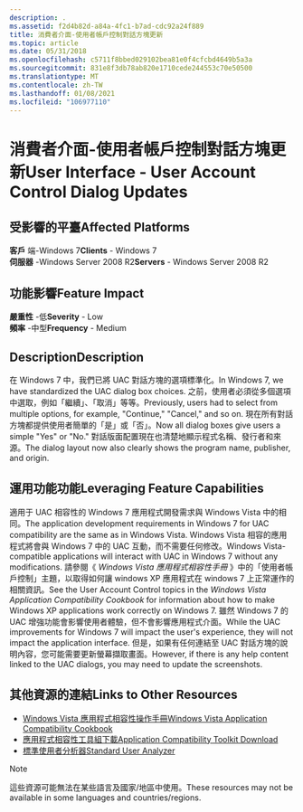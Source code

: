 ```yaml
---
description: .
ms.assetid: f2d4b82d-a84a-4fc1-b7ad-cdc92a24f889
title: 消費者介面-使用者帳戶控制對話方塊更新
ms.topic: article
ms.date: 05/31/2018
ms.openlocfilehash: c5711f8bbed029102bea81e0f4cfcbd4649b5a3a
ms.sourcegitcommit: 831e8f3db78ab820e1710cede244553c70e50500
ms.translationtype: MT
ms.contentlocale: zh-TW
ms.lasthandoff: 01/08/2021
ms.locfileid: "106977110"
---
```

# <a name="user-interface---user-account-control-dialog-updates"></a><span data-ttu-id="270fe-103">消費者介面-使用者帳戶控制對話方塊更新</span><span class="sxs-lookup"><span data-stu-id="270fe-103">User Interface - User Account Control Dialog Updates</span></span>

## <a name="affected-platforms"></a><span data-ttu-id="270fe-104">受影響的平臺</span><span class="sxs-lookup"><span data-stu-id="270fe-104">Affected Platforms</span></span>

<span data-ttu-id="270fe-105">**客戶** 端-Windows 7</span><span class="sxs-lookup"><span data-stu-id="270fe-105">**Clients** - Windows 7</span></span>  
<span data-ttu-id="270fe-106">**伺服器** -Windows Server 2008 R2</span><span class="sxs-lookup"><span data-stu-id="270fe-106">**Servers** - Windows Server 2008 R2</span></span>  









## <a name="feature-impact"></a><span data-ttu-id="270fe-107">功能影響</span><span class="sxs-lookup"><span data-stu-id="270fe-107">Feature Impact</span></span>

<span data-ttu-id="270fe-108">**嚴重性** -低</span><span class="sxs-lookup"><span data-stu-id="270fe-108">**Severity** - Low</span></span>  
<span data-ttu-id="270fe-109">**頻率** -中型</span><span class="sxs-lookup"><span data-stu-id="270fe-109">**Frequency** - Medium</span></span>  











## <a name="description"></a><span data-ttu-id="270fe-110">Description</span><span class="sxs-lookup"><span data-stu-id="270fe-110">Description</span></span>

<span data-ttu-id="270fe-111">在 Windows 7 中，我們已將 UAC 對話方塊的選項標準化。</span><span class="sxs-lookup"><span data-stu-id="270fe-111">In Windows 7, we have standardized the UAC dialog box choices.</span></span> <span data-ttu-id="270fe-112">之前，使用者必須從多個選項中選取，例如「繼續」、「取消」等等。</span><span class="sxs-lookup"><span data-stu-id="270fe-112">Previously, users had to select from multiple options, for example, "Continue," "Cancel," and so on.</span></span> <span data-ttu-id="270fe-113">現在所有對話方塊都提供使用者簡單的「是」或「否」。</span><span class="sxs-lookup"><span data-stu-id="270fe-113">Now all dialog boxes give users a simple "Yes" or "No."</span></span> <span data-ttu-id="270fe-114">對話版面配置現在也清楚地顯示程式名稱、發行者和來源。</span><span class="sxs-lookup"><span data-stu-id="270fe-114">The dialog layout now also clearly shows the program name, publisher, and origin.</span></span>

## <a name="leveraging-feature-capabilities"></a><span data-ttu-id="270fe-115">運用功能功能</span><span class="sxs-lookup"><span data-stu-id="270fe-115">Leveraging Feature Capabilities</span></span>

<span data-ttu-id="270fe-116">適用于 UAC 相容性的 Windows 7 應用程式開發需求與 Windows Vista 中的相同。</span><span class="sxs-lookup"><span data-stu-id="270fe-116">The application development requirements in Windows 7 for UAC compatibility are the same as in Windows Vista.</span></span> <span data-ttu-id="270fe-117">Windows Vista 相容的應用程式將會與 Windows 7 中的 UAC 互動，而不需要任何修改。</span><span class="sxs-lookup"><span data-stu-id="270fe-117">Windows Vista-compatible applications will interact with UAC in Windows 7 without any modifications.</span></span> <span data-ttu-id="270fe-118">請參閱《 *Windows Vista 應用程式相容性手冊* 》中的「使用者帳戶控制」主題，以取得如何讓 windows XP 應用程式在 windows 7 上正常運作的相關資訊。</span><span class="sxs-lookup"><span data-stu-id="270fe-118">See the User Account Control topics in the *Windows Vista Application Compatibility Cookbook* for information about how to make Windows XP applications work correctly on Windows 7.</span></span> <span data-ttu-id="270fe-119">雖然 Windows 7 的 UAC 增強功能會影響使用者體驗，但不會影響應用程式介面。</span><span class="sxs-lookup"><span data-stu-id="270fe-119">While the UAC improvements for Windows 7 will impact the user's experience, they will not impact the application interface.</span></span> <span data-ttu-id="270fe-120">但是，如果有任何連結至 UAC 對話方塊的說明內容，您可能需要更新螢幕擷取畫面。</span><span class="sxs-lookup"><span data-stu-id="270fe-120">However, if there is any help content linked to the UAC dialogs, you may need to update the screenshots.</span></span>

## <a name="links-to-other-resources"></a><span data-ttu-id="270fe-121">其他資源的連結</span><span class="sxs-lookup"><span data-stu-id="270fe-121">Links to Other Resources</span></span>

-   <span data-ttu-id="270fe-122">[Windows Vista 應用程式相容性操作手冊](/previous-versions/bb757005(v=msdn.10))</span><span class="sxs-lookup"><span data-stu-id="270fe-122">[Windows Vista Application Compatibility Cookbook](/previous-versions/bb757005(v=msdn.10))</span></span>
-   [<span data-ttu-id="270fe-123">應用程式相容性工具組下載</span><span class="sxs-lookup"><span data-stu-id="270fe-123">Application Compatibility Toolkit Download</span></span>](/windows-hardware/get-started/adk-install)
-   <span data-ttu-id="270fe-124">[標準使用者分析器](/previous-versions/windows/it-pro/windows-7/cc766021(v=ws.10))</span><span class="sxs-lookup"><span data-stu-id="270fe-124">[Standard User Analyzer](/previous-versions/windows/it-pro/windows-7/cc766021(v=ws.10))</span></span>

> [!Note]  
> <span data-ttu-id="270fe-125">這些資源可能無法在某些語言及國家/地區中使用。</span><span class="sxs-lookup"><span data-stu-id="270fe-125">These resources may not be available in some languages and countries/regions.</span></span>

 

 

 

